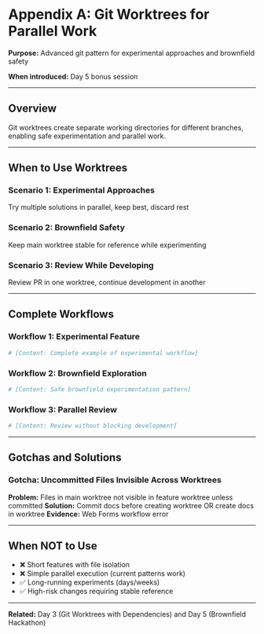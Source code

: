 # Appendix A: Git Worktrees for Parallel Work

**Purpose:** Advanced git pattern for experimental approaches and brownfield safety

**When introduced:** Day 5 bonus session

---

## Overview

Git worktrees create separate working directories for different branches, enabling safe experimentation and parallel work.

---

## When to Use Worktrees

### Scenario 1: Experimental Approaches
Try multiple solutions in parallel, keep best, discard rest

### Scenario 2: Brownfield Safety
Keep main worktree stable for reference while experimenting

### Scenario 3: Review While Developing
Review PR in one worktree, continue development in another

---

## Complete Workflows

### Workflow 1: Experimental Feature
```bash
# [Content: Complete example of experimental workflow]
```

### Workflow 2: Brownfield Exploration
```bash
# [Content: Safe brownfield experimentation pattern]
```

### Workflow 3: Parallel Review
```bash
# [Content: Review without blocking development]
```

---

## Gotchas and Solutions

### Gotcha: Uncommitted Files Invisible Across Worktrees
**Problem:** Files in main worktree not visible in feature worktree unless committed
**Solution:** Commit docs before creating worktree OR create docs in worktree
**Evidence:** Web Forms workflow error

---

## When NOT to Use

- ❌ Short features with file isolation
- ❌ Simple parallel execution (current patterns work)
- ✅ Long-running experiments (days/weeks)
- ✅ High-risk changes requiring stable reference

---

**Related:** Day 3 (Git Worktrees with Dependencies) and Day 5 (Brownfield Hackathon)
